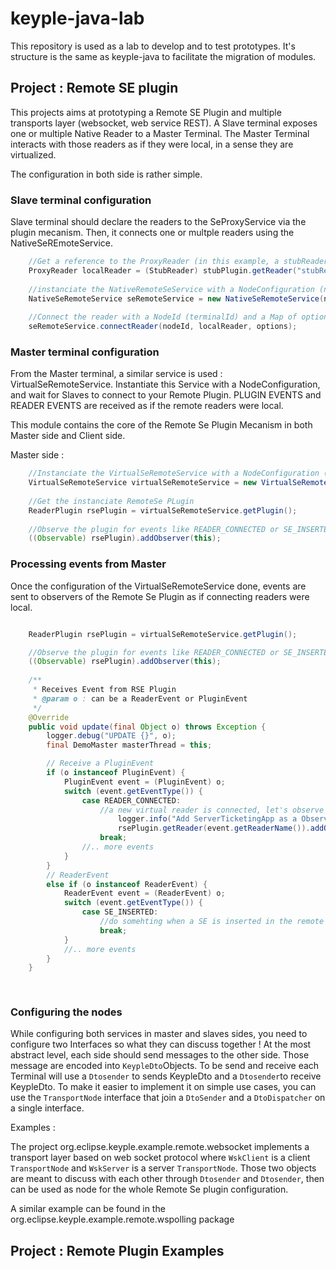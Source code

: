 # keyple-java-lab

This repository is used as a lab to develop and to test prototypes. It's structure is the same as keyple-java to facilitate the migration of modules.



## Project : Remote SE plugin

This projects aims at prototyping a Remote SE Plugin and multiple transports layer (websocket, web service REST). A Slave terminal exposes one or multiple Native Reader to a Master Terminal. The Master Terminal interacts with those readers as if they were local, in a sense they are virtualized.

The configuration in both side is rather simple. 

### Slave terminal configuration

Slave terminal should declare the readers to the SeProxyService via the plugin mecanism. Then, it connects one or multple readers using the NativeSeREmoteService. 

```java
    //Get a reference to the ProxyReader (in this example, a stubReader)
    ProxyReader localReader = (StubReader) stubPlugin.getReader("stubReaderTest");
    
    //instanciate the NativeRemoteSeService with a NodeConfiguration (needed to connect to Master)
    NativeSeRemoteService seRemoteService = new NativeSeRemoteService(node);
    
    //Connect the reader with a NodeId (terminalId) and a Map of options
    seRemoteService.connectReader(nodeId, localReader, options);

```

### Master terminal configuration

From the Master terminal, a similar service is used : VirtualSeRemoteService. Instantiate this Service with a NodeConfiguration, and wait for Slaves to connect to your Remote Plugin. PLUGIN EVENTS and READER EVENTS are received as if the remote readers were local.

This module contains the core of the Remote Se Plugin Mecanism in both Master side and Client side.

Master side : 

```java
    //Instanciate the VirtualSeRemoteService with a NodeConfiguration (needed to connect to Slave)
    VirtualSeRemoteService virtualSeRemoteService = new VirtualSeRemoteService(SeProxyService.getInstance(), node);
    
    //Get the instanciate RemoteSe PLugin
    ReaderPlugin rsePlugin = virtualSeRemoteService.getPlugin();
    
    //Observe the plugin for events like READER_CONNECTED or SE_INSERTED 
    ((Observable) rsePlugin).addObserver(this);

``` 


### Processing events from Master


Once the configuration of the VirtualSeRemoteService done, events are sent to observers of the Remote Se Plugin as if connecting readers were local. 

```java

    ReaderPlugin rsePlugin = virtualSeRemoteService.getPlugin();

    //Observe the plugin for events like READER_CONNECTED or SE_INSERTED 
    ((Observable) rsePlugin).addObserver(this);
    
    /**
     * Receives Event from RSE Plugin
     * @param o : can be a ReaderEvent or PluginEvent
     */
    @Override
    public void update(final Object o) throws Exception {
        logger.debug("UPDATE {}", o);
        final DemoMaster masterThread = this;

        // Receive a PluginEvent
        if (o instanceof PluginEvent) {
            PluginEvent event = (PluginEvent) o;
            switch (event.getEventType()) {
                case READER_CONNECTED:
                    //a new virtual reader is connected, let's observe it
                        logger.info("Add ServerTicketingApp as a Observer of RSE reader");
                        rsePlugin.getReader(event.getReaderName()).addObserver(masterThread);
                    break;
                //.. more events
            }
        }
        // ReaderEvent
        else if (o instanceof ReaderEvent) {
            ReaderEvent event = (ReaderEvent) o;
            switch (event.getEventType()) {
                case SE_INSERTED:
                    //do somehting when a SE is inserted in the remote slave reader
                    break;
            }
            //.. more events
        }
    }
    
    
```

### Configuring the nodes

While configuring both services in master and slaves sides, you need to configure two Interfaces so what they can discuss together ! At the most abstract level, each side should send messages to the other side. Those message are encoded into ```KeypleDto```Objects. To be send and receive each Terminal will use a ```Dtosender``` to sends KeypleDto and a ```Dtosender```to receive KeypleDto. 
To make it easier to implement it on simple use cases, you can use the ````TransportNode```` interface that join a ```DtoSender``` and a ```DtoDispatcher``` on a single interface. 

Examples : 

The project org.eclipse.keyple.example.remote.websocket implements a transport layer based on web socket protocol where ```WskClient``` is a client ```TransportNode``` and ```WskServer``` is a server ```TransportNode```. Those two objects are meant to discuss with each other through ```Dtosender``` and ```Dtosender```, then can be used as node for the whole Remote Se plugin configuration.

A similar example can be found in the org.eclipse.keyple.example.remote.wspolling package


## Project : Remote Plugin Examples



